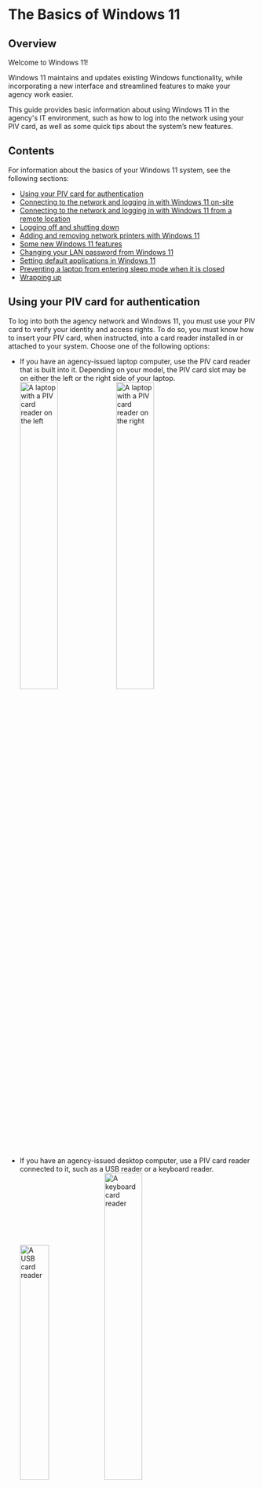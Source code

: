 # The Basics of Windows 11
## Overview
Welcome to Windows 11!

Windows 11 maintains and updates existing Windows functionality, while incorporating a new interface and streamlined features to make your agency work easier.

This guide provides basic information about using Windows 11 in the agency's IT environment, such as how to log into the network using your PIV card, as well as some quick tips about the system’s new features.

## Contents
For information about the basics of your Windows 11 system, see the following sections:
- [Using your PIV card for authentication](https://github.com/kgulotta/Kenneth-Gulotta-Portfolio/blob/main/01-Basics-of-Windows-11.md#using-your-piv-card-for-authentication)
- [Connecting to the network and logging in with Windows 11 on-site](https://github.com/kgulotta/Kenneth-Gulotta-Portfolio/blob/main/01-Basics-of-Windows-11.md#connecting-to-the-network-and-logging-in-with-windows-11-on-site)
- [Connecting to the network and logging in with Windows 11 from a remote location](https://github.com/kgulotta/Kenneth-Gulotta-Portfolio/blob/main/01-Basics-of-Windows-11.md#connecting-to-the-network-and-logging-in-with-windows-11-from-a-remote-location)
- [Logging off and shutting down](https://github.com/kgulotta/Kenneth-Gulotta-Portfolio/blob/main/01-Basics-of-Windows-11.md#logging-off-and-shutting-down)
- [Adding and removing network printers with Windows 11](https://github.com/kgulotta/Kenneth-Gulotta-Portfolio/blob/main/01-Basics-of-Windows-11.md#adding-and-removing-network-printers-with-windows-11)
- [Some new Windows 11 features](https://github.com/kgulotta/Kenneth-Gulotta-Portfolio/blob/main/01-Basics-of-Windows-11.md#some-new-windows-11-features)
- [Changing your LAN password from Windows 11](https://github.com/kgulotta/Kenneth-Gulotta-Portfolio/blob/main/01-Basics-of-Windows-11.md#changing-your-lan-password-from-windows-11)
- [Setting default applications in Windows 11](https://github.com/kgulotta/Kenneth-Gulotta-Portfolio/blob/main/01-Basics-of-Windows-11.md#setting-default-applications-in-windows-11)
- [Preventing a laptop from entering sleep mode when it is closed](https://github.com/kgulotta/Kenneth-Gulotta-Portfolio/blob/main/01-Basics-of-Windows-11.md#preventing-a-laptop-from-entering-sleep-mode-when-it-is-closed)
- [Wrapping up](https://github.com/kgulotta/Kenneth-Gulotta-Portfolio/blob/main/01-Basics-of-Windows-11.md#wrapping-up)  

## Using your PIV card for authentication
To log into both the agency network and Windows 11, you must use your PIV card to verify your identity and access rights. To do so, you must know how to insert your PIV card, when instructed, into a card reader installed in or attached to your system. Choose one of the following options:
- If you have an agency-issued laptop computer, use the PIV card reader that is built into it. Depending on your model, the PIV card slot may be on either the left or the right side of your laptop.  
  <img src="https://github.com/kgulotta/Kenneth-Gulotta-Portfolio/blob/main/Graphics/Basics-Windows-11/01-laptop-left-side.jpeg" alt="A laptop with a PIV card reader on the left" style="width:40%; height:auto;">
  <img src="https://github.com/kgulotta/Kenneth-Gulotta-Portfolio/blob/main/Graphics/Basics-Windows-11/02-laptop-right-side.jpeg" alt="A laptop with a PIV card reader on the right" style="width:40%; height:auto;">
  
- If you have an agency-issued desktop computer, use a PIV card reader connected to it, such as a USB reader
or a keyboard reader.  
  <img src="https://github.com/kgulotta/Kenneth-Gulotta-Portfolio/blob/main/Graphics/Basics-Windows-11/03-usb-card-reader.jpeg" alt="A USB card reader" style="width:35%; height:auto;">
  <img src="https://github.com/kgulotta/Kenneth-Gulotta-Portfolio/blob/main/Graphics/Basics-Windows-11/04-keyboard-card-reader.jpeg" alt="A keyboard card reader" style="width:40%; height:auto;">
  
## Connecting to the network and logging in with Windows 11 on-site
If you are logging into your system on-site at your agency, and it is connected by cable to the agency Local Area Network (LAN), you can log directly into Windows on it. To do so, perform the following steps:

1. Ensure that your computer is completely shut down. Then, insert your PIV card into your system’s card reader. For information, see the [“Using Your PIV Card for Authentication”](https://github.com/kgulotta/Kenneth-Gulotta-Portfolio/blob/main/01-Basics-of-Windows-11.md#using-your-piv-card-for-authentication) section.
2. Turn your computer on.
3. At the Windows opening screen, press the **CTRL-ALT-DELETE** key combination to continue.
4. At the agency “Notice to Users,” click the **OK** button.  
  <img src="https://github.com/kgulotta/Kenneth-Gulotta-Portfolio/blob/main/Graphics/Basics-Windows-11/06-notice-to-users.jpeg" alt="The agency Notice to Users" style="width:30%; height:auto;">
  
5. At the “Other user” screen, click the **Sign-in options** link.  
  <img src="https://github.com/kgulotta/Kenneth-Gulotta-Portfolio/blob/main/Graphics/Basics-Windows-11/07-sign-in-options-link.jpeg" alt="An arrow pointing at the 'Sign-in options' link" style="width:30%; height:auto;">

6. If necessary, select the **Smart card** icon that accesses your federal identification number when you click it.
  > :memo: **Note:** Do **not** select the **Smart card** icon that accesses your LAN username when you click it, if one is present.  
  <img src="https://github.com/kgulotta/Kenneth-Gulotta-Portfolio/blob/main/Graphics/Basics-Windows-11/08-smart-card-icon.jpeg" alt="An arrow pointing at the 'Smart card' icon" style="width:38%; height:auto;">

7. Wait while the system reads your PIV card.

8. At the “Smart card sign-in” prompt, type your PIV PIN in the “PIN” field, and then either click the arrow button or press the **ENTER** key.
  > :memo: **Note:** Leave the “Username hint” field blank.
  <img src="https://github.com/kgulotta/Kenneth-Gulotta-Portfolio/blob/main/Graphics/Basics-Windows-11/09-smart-card-sign-in-prompt.jpeg" alt="An arrow pointing at the 'Smart card' icon" style="width:30%; height:auto;">  

9. Wait while the system completes the Windows login process and presents the Windows desktop screen.

## Connecting to the network and logging in with Windows 11 from a remote location
If you are logging in from a remote location, and you need to access the agency’s network resources, you must log into the OPM Virtual Private Network (VPN) as well as Windows 11. To do so, perform the following steps:

1. Ensure that your computer is completely shut down. Then, insert your PIV card into your system’s card reader. For information, see the [“Using Your PIV Card for Authentication”](https://github.com/kgulotta/Kenneth-Gulotta-Portfolio/blob/main/01-Basics-of-Windows-11.md#using-your-piv-card-for-authentication) section.
2. Turn your computer on.
3. At the Windows opening screen, press the **CTRL-ALT-DELETE** key combination to continue.
4. At the agency “Notice to Users,” click the **OK** button.  
  <img src="https://github.com/kgulotta/Kenneth-Gulotta-Portfolio/blob/main/Graphics/Basics-Windows-11/11-notice-to-users.jpeg" alt="The agency Notice to Users" style="width:30%; height:auto;">

5. If you need to connect your computer to wireless to access the Internet, do so by clicking the wireless network button in the lower-right corner of the Windows 11 system tray and following the connection prompts.  
  > :memo: **Note:** You must connect your computer to the Internet in order to access the OPM network.  
  <img src="https://github.com/kgulotta/Kenneth-Gulotta-Portfolio/blob/main/Graphics/Basics-Windows-11/12-wireless-icon.jpeg" alt="The wireless network button on the desktop screen" style="width:38%; height:auto;">

6. After your system connects to the Internet, click the **Network sign-in** button in the lower-right corner of the system tray.
  <img src="https://github.com/kgulotta/Kenneth-Gulotta-Portfolio/blob/main/Graphics/Basics-Windows-11/13-network-sign-in-icon.jpeg" alt="The 'Network sign-in' button on the desktop screen" style="width:38%; height:auto;">

  > :memo: **Note:** If the system does not present the “VPN: Ready to connect” prompt in the next step, choose one of the following options:
  > * To continue attempting to sign into the network, click the **Cancel** button, wait a few seconds, and click the **Network sign-in** button again. To ensure that you have full access to resources or if you have been instructed to perform a software upgrade, you should log into the VPN before you log into Windows.  
  > * To skip the network sign-in and log directly into Windows, click the **Cancel** button and go to Step 11.  

7. At the “VPN: Ready to connect” prompt, click the **Connect** button, if necessary.  
  <img src="https://github.com/kgulotta/Kenneth-Gulotta-Portfolio/blob/main/Graphics/Basics-Windows-11/14-ready-to-connect-prompt.jpeg" alt="The 'VPN: Ready to connect' prompt" style="width:38%; height:auto;">  

8. At the “Please enter your PIN” prompt, type your PIV PIN in the “PIN” field and click the **OK** button.
  <img src="https://github.com/kgulotta/Kenneth-Gulotta-Portfolio/blob/main/Graphics/Basics-Windows-11/15-PIN-prompt.jpeg" alt="The 'Please enter your PIN' prompt" style="width:38%; height:auto;">  

9. At the “Your client certificate will be used for authentication” prompt, ensure that the "Group" drop-down field is set to the **OPM-PIV-AUTH** option and click the **OK** button.
  <img src="https://github.com/kgulotta/Kenneth-Gulotta-Portfolio/blob/main/Graphics/Basics-Windows-11/16-client-cert-prompt.jpeg" alt="The client certificate prompt" style="width:35%; height:auto;">

10. Wait while the system completes the VPN login process.
  > :memo: **Note:** If the system does not present the “Other user” screen with the **Sign-in options** button that is listed in the next step, click the **Cancel** button to access it. 

11. At the “Other user” screen, click the **Sign-in options** link.  
  <img src="https://github.com/kgulotta/Kenneth-Gulotta-Portfolio/blob/main/Graphics/Basics-Windows-11/07-sign-in-options-link.jpeg" alt="An arrow pointing at the 'Sign-in options' link" style="width:30%; height:auto;">

12. If necessary, select the **Smart card** icon that accesses your federal identification number when you click it.
  > :memo: **Note:** Do **not** select the **Smart card** icon that accesses your LAN username when you click it, if one is present.  
  <img src="https://github.com/kgulotta/Kenneth-Gulotta-Portfolio/blob/main/Graphics/Basics-Windows-11/08-smart-card-icon.jpeg" alt="An arrow pointing at the 'Smart card' icon" style="width:38%; height:auto;">

13. Wait while the system reads your PIV card.

14. At the “Smart card sign-in” prompt, type your PIV PIN in the “PIN” field, and then either click the arrow button or press the **ENTER** key.
  > :memo: **Note:** Leave the “Username hint” field blank.
  <img src="https://github.com/kgulotta/Kenneth-Gulotta-Portfolio/blob/main/Graphics/Basics-Windows-11/09-smart-card-sign-in-prompt.jpeg" alt="An arrow pointing at the 'Smart card' icon" style="width:30%; height:auto;">  

15. Wait while the system completes the Windows login process and presents the Windows desktop screen.  
  > :memo: **Note:** If you did not log into the VPN, Windows 11 will prompt you to do so now. To respond to the prompts, use the information in Steps 7 and 8.

## Logging off and shutting down
When you are done working, save and close all applications. Then, turn off your laptop. To do so, click the Windows "start" button at the bottom of your desktop screen, click the **Power** icon at the lower-right corner of the "start" menu, and select the **Shut down** option from the resulting menu.  

  <img src="https://github.com/kgulotta/Kenneth-Gulotta-Portfolio/blob/main/Graphics/Basics-Windows-11/20-shut-down-option.jpeg" alt="The 'Shut down' option in the Windows 'start' menu" style="width:35%; height:auto;">  

## Adding and removing network printers with Windows 11
The agency maintains network printers that you can access with your system, as long as you have the necessary permissions.  
To use a printer, you must add it to your system. When a printer is no longer available, you should remove it from your system.  
  > :memo: **Note:** When OPM upgrades its network printers, you may have to add the new printer listings and delete the old ones.

For information on adding and removing printers, see the following sections:
- [Adding a network printer](https://github.com/kgulotta/Kenneth-Gulotta-Portfolio/blob/main/01-Basics-of-Windows-11.md#adding-a-network-printer)
- [Removing a network printer](https://github.com/kgulotta/Kenneth-Gulotta-Portfolio/blob/main/01-Basics-of-Windows-11.md#removing-a-network-printer)

### Adding a network printer
To add a network printer, perform the following steps:  

1. Access the “Run” function. To do so, click the magnifying glass icon in the desktop tray (if necessary), type **run** in the “Type here to search” field, and then select the **Run** app from the resulting list.  
  <img src="https://github.com/kgulotta/Kenneth-Gulotta-Portfolio/blob/main/Graphics/Basics-Windows-11/21-access-Run.jpeg" alt="The 'Run' app in the Windows search results" style="width:35%; height:auto;">  

2. At the "Run" window, type the server name associated with your desired printer's location in the "Open" field and click the **OK** button.
  > :memo: **Note:** You can choose from the following server name options:
  > - If your printer is at Site One, type **`\\SITE01-PRNTRS`** in the "Open" field.  
  > - If your printer is at Site Two, type **`\\SITE02-PRNTRS`** in the "Open" field.
  > - If your printer is at Site Two, type **`\\SITE02-PRNTRS`** in the "Open" field.

  <img src="https://github.com/kgulotta/Kenneth-Gulotta-Portfolio/blob/main/Graphics/Basics-Windows-11/22-enter-printer-server.jpeg" alt="The 'Run' window" style="width:30%; height:auto;">  

3. At the resulting list of printers, scroll to the one you want to add and double-click it.  
  <img src="https://github.com/kgulotta/Kenneth-Gulotta-Portfolio/blob/main/Graphics/Basics-Windows-11/23-available-printers.jpeg" alt="List of available printers on a server" style="width:35%; height:auto;">  

4. Wait for Windows to locate and install the driver for the printer. When the system finishes adding the printer, it presents its status window.  
  <img src="https://github.com/kgulotta/Kenneth-Gulotta-Portfolio/blob/main/Graphics/Basics-Windows-11/24-printer-status-window.jpeg" alt="The printer status window" style="width:35%; height:auto;">

  > :memo: **Note:** The time needed for this process can vary, depending on your system configuration and connection speed. It may take several minutes.  

### Removing a network printer
To remove a network printer, perform the following steps:  

1. Click the Windows “start” button, and then click the **Settings** icon.  
  <img src="https://github.com/kgulotta/Kenneth-Gulotta-Portfolio/blob/main/Graphics/Basics-Windows-11/25-access-Settings.jpeg" alt="The Windows start menu and Settings icon" style="width:35%; height:auto;">  

2. In the “Settings” window, select the **Bluetooth & devices** option in the left-hand column, and then select the **Printers & scanners** option in the right-hand pane.
  <img src="https://github.com/kgulotta/Kenneth-Gulotta-Portfolio/blob/main/Graphics/Basics-Windows-11/26-select-Printers-Scanners.jpeg" alt="The 'Bluetooth & devices' Settings window" style="width:35%; height:auto;">

  > :memo: **Note:** If the option does not appear, drag a corner of the “Settings” window to expand it and access all its panels.

3. In the right-hand pane, click the listing for the printer that you want to remove.  
  <img src="https://github.com/kgulotta/Kenneth-Gulotta-Portfolio/blob/main/Graphics/Basics-Windows-11/27-active-printers.jpeg" alt="The 'Printers & scanners' window" style="width:35%; height:auto;">  

4. Click the **Remove** button next to the printer listing.  
  <img src="https://github.com/kgulotta/Kenneth-Gulotta-Portfolio/blob/main/Graphics/Basics-Windows-11/28-printer-remove-button.jpeg" alt="The 'Remove' button next to a printer listing" style="width:35%; height:auto;">  

5. Click the **Yes** button at the confirmation prompt.
  <img src="https://github.com/kgulotta/Kenneth-Gulotta-Portfolio/blob/main/Graphics/Basics-Windows-11/29-printer-remove-confirmation.jpeg" alt="The printer-removal confirmation prompt" style="width:35%; height:auto;">

## Some New Windows 11 Features
Windows 11 includes new navigational methods and functional enhancements to simplify how you access and interact with the tools you use most often. For information, see the following sections:  
- [The Windows 11 start menu](https://github.com/kgulotta/Kenneth-Gulotta-Portfolio/blob/main/01-Basics-of-Windows-11.md#the-windows-11-start-menu)
- [The Windows 11 taskbar](https://github.com/kgulotta/Kenneth-Gulotta-Portfolio/blob/main/01-Basics-of-Windows-11.md#the-windows-11-taskbar)
- [Changes to the File Explorer interface](https://github.com/kgulotta/Kenneth-Gulotta-Portfolio/blob/main/01-Basics-of-Windows-11.md#changes-to-the-file-explorer-interface)

  > :memo: **Note:** For more detailed information about the features of Windows 11, see [the Microsoft Windows support site](https://support.microsoft.com/en-us){:target="_blank"}.

### The Windows 11 Start menu
With Windows 11, you get a “start” menu interface that puts more of your apps and frequently-used items within easy reach.  

When you click the new “start” button in the taskbar, the system presents the extended menu—a panel of suggested applications and dedicated options. It includes access to:
- The “search” field.
- Your pinned apps. The menu includes a default set, but you can change the order of the apps and choose apps to pin. You can also click the **All apps** button to access your full menu of applications.
- Recommended files that you have recently accessed. You can click the **More** button to see additional files.
- The **Power** button, which provides access to shutdown options.

  <img src="https://github.com/kgulotta/Kenneth-Gulotta-Portfolio/blob/main/Graphics/Basics-Windows-11/30-start-menu.jpeg" alt="The Windows 11 start menu" style="width:50%; height:auto;">  

To change the order of the pinned apps, click and drag the app that you want to move, and then release it in its new location.  

  <img src="https://github.com/kgulotta/Kenneth-Gulotta-Portfolio/blob/main/Graphics/Basics-Windows-11/31-start-menu-pinned-apps.jpeg" alt="A Windows 11 pinned app being moved to a new location in the Start menu" style="width:35%; height:auto;">  

To pin an additional app, search for it or locate it in the “All apps” list. Right-click it, and then choose the **Pin to Start** option from the resulting pop-up menu.  

  <img src="https://github.com/kgulotta/Kenneth-Gulotta-Portfolio/blob/main/Graphics/Basics-Windows-11/32-pin-to-start-option.jpeg" alt="The 'Pin to Start' option" style="width:40%; height:auto;">  

### The Windows 11 taskbar
The Windows 11 taskbar gives you access to all the applications, settings, and files on your system. The new version is streamlined for easy access and centered in your system tray by default.  

The basic taskbar provides icons that enable you to access:
- The “start” menu.
- The “Search” interface.
- The “Task View” functions, which enable you to choose or create different desktops for managing specific sets of tasks or jobs.
- File Explorer.
- Microsoft Edge.  

  <img src="https://github.com/kgulotta/Kenneth-Gulotta-Portfolio/blob/main/Graphics/Basics-Windows-11/33-labelled-Win11-taskbar.jpeg" alt="The labelled Windows 11 taskbar" style="width:40%; height:auto;">  

The agency configures your laptop to align your taskbar to the left the first time you log into Windows 11. The automatic alignment process may take a few minutes. You can also manually change the alignment of your taskbar. To do so, perform the following steps:  

1. Right-click an empty space on the taskbar and select the **Taskbar settings** option from the resulting menu.
  <img src="https://github.com/kgulotta/Kenneth-Gulotta-Portfolio/blob/main/Graphics/Basics-Windows-11/34-taskbar-settings-option.jpeg" alt="The 'Taskbar settings' option" style="width:20%; height:auto;">  

2. Open the Taskbar behaviors section at the bottom of the resulting window. Then, click the **Taskbar alignment** drop-down menu and choose whether the taskbar should be aligned to the left or centered.
  <img src="https://github.com/kgulotta/Kenneth-Gulotta-Portfolio/blob/main/Graphics/Basics-Windows-11/35-taskbar-behaviors.jpeg" alt="The 'Taskbar alignment' drop-down menu" style="width:43%; height:auto;">

When you click the **Search** icon or field, you access a robust search interface that enables you to:  
- Enter terms to search for apps and tools on your system and the Internet.
- Access a list of your recent search results.
- Access sets of suggested search terms.
- Access a set of the top, most-searched apps.

  <img src="https://github.com/kgulotta/Kenneth-Gulotta-Portfolio/blob/main/Graphics/Basics-Windows-11/36-labelled-search-panel.jpeg" alt="The Windows 11 Search interface" style="width:43%; height:auto;">  

When you click the **Task View** icon, you access a simple interface for:  
- Creating new desktops that you can configure for specific tasks, choosing which applications you want to use as defaults.
- Choosing which of your available desktops to use.

  <img src="https://github.com/kgulotta/Kenneth-Gulotta-Portfolio/blob/main/Graphics/Basics-Windows-11/37-task-view-icon.jpeg" alt="The Windows 11 'Task View' icon" style="width:35%; height:auto;">  

You can also choose additional applications to include in your Windows 11 taskbar. To do so, search for the application or locate it in the “All apps” list. Right click it, select the **More** option from the resulting pop-up menu, and select the **Pin to taskbar** option.  

  <img src="https://github.com/kgulotta/Kenneth-Gulotta-Portfolio/blob/main/Graphics/Basics-Windows-11/38-pin-to-taskbar-option.jpeg" alt="The Windows 11 'Pin to taskbar' option" style="width:40%; height:auto;">  

### Changes to the File Explorer interface
In Windows 11, File Explorer includes the functions you know from past versions, but with a new, simplified interface. Rather than navigating a Ribbon and menu system, you can access most of the basic functions directly through icons at the top of the window.  

For example, each File Explorer window includes icons that enable you to:
- Cut files or folders in preparation to paste them somewhere else.
- Copy files or folders.
- Paste files or folders in your current location.
- Rename files or folders.
- Share files or folders with colleagues.
- Delete files or folders.
- Choose how items are sorted in your current window.
- Choose a different presentation method for the items in your current window.  

  <img src="https://github.com/kgulotta/Kenneth-Gulotta-Portfolio/blob/main/Graphics/Basics-Windows-11/39-labelled-File-Explorer-icons.jpeg" alt="The labelled File Explorer window" style="width:40%; height:auto;">  

To create new folders or files in your current window, click the **New** button in the upperleft corner, and then select an option from the resulting drop-down menu.  

  <img src="https://github.com/kgulotta/Kenneth-Gulotta-Portfolio/blob/main/Graphics/Basics-Windows-11/40-new-folders-files.jpeg" alt="The 'New' menu" style="width:40%; height:auto;">  

To access additional File Explorer commands, click the **More** button (the one that looks like an ellipsis) in the upper-right corner of the window, and then select an option from the resulting drop-down menu.  

  <img src="https://github.com/kgulotta/Kenneth-Gulotta-Portfolio/blob/main/Graphics/Basics-Windows-11/41-access-more-File-Explorer-commands.jpeg" alt="The 'More' menu" style="width:40%; height:auto;">  

## Changing your LAN password from Windows 11
On a regular basis, you will be prompted to change your OPM network password—the Local Area Network (LAN) password that you use to log onto OPM webmail and other network systems. To do so, perform the following steps:  

1. If necessary, turn on your computer and connect to the OPM network.
  > :memo: **Note:** In order to change your password, you must either connect directly to the Local Area Network (LAN) if you are on-site or connect to the Virtual Private Network (VPN) if you are off-site. For information, see the [“Connecting to the Network and Logging in with Windows 11 On-Site”](https://github.com/kgulotta/Kenneth-Gulotta-Portfolio/blob/main/01-Basics-of-Windows-11.md#connecting-to-the-network-and-logging-in-with-windows-11-on-site) and [“Connecting to the Network and Logging in with Windows 11 from a Remote Location”](https://github.com/kgulotta/Kenneth-Gulotta-Portfolio/blob/main/01-Basics-of-Windows-11.md#connecting-to-the-network-and-logging-in-with-windows-11-from-a-remote-location) sections.  

2. Press the **CTRL-ALT-DELETE** key combination.  
3. Click the **Change a password** option.
  <img src="https://github.com/kgulotta/Kenneth-Gulotta-Portfolio/blob/main/Graphics/Basics-Windows-11/42-change-password-option.jpeg" alt="The 'Change a password' option" style="width:35%; height:auto;">  

4. Ensure that the system is set to change the LAN password. To do so, click the **Sign-in options** link, if necessary, and then select the **Password** option (the icon shaped like a key).
  <img src="https://github.com/kgulotta/Kenneth-Gulotta-Portfolio/blob/main/Graphics/Basics-Windows-11/43-password-icon.jpeg" alt="The 'Password' option" style="width:30%; height:auto;">  

5. At the “Change a password” screen, enter your current password in the “Old password” field. Then, enter your new password in the "New password" and "Confirm password" fields. Finally, to submit the password change, either press the **ENTER** key or click the arrow button.
  <img src="https://github.com/kgulotta/Kenneth-Gulotta-Portfolio/blob/main/Graphics/Basics-Windows-11/44-change-password-screen.jpeg" alt="The 'Change a password' screen" style="width:40%; height:auto;">

  > :memo: **Note:** Your password must be at least eight characters long, and it must contain at least three of the following four character types: upper-case letters, lower-case letters, numbers, and special characters such as percent symbols or dollar signs. The system remembers your previous six passwords. You may not re-use a password until you have used at least six others.  

6. Wait while the system completes the password change. When it is done, click the **OK** button at the confirmation prompt.
  <img src="https://github.com/kgulotta/Kenneth-Gulotta-Portfolio/blob/main/Graphics/Basics-Windows-11/45-password-confirmation-prompt.jpeg" alt="The password confirmation prompt" style="width:20%; height:auto;">  

## Setting default applications in Windows 11
Agency laptops are typically configured to use default programs for specific tasks—for example, Microsoft Edge  is the default web browser and Adobe Reader is the  default PDF reader. However, you can manage your default  settings, configuring them for your specific work needs. To do so, perform the following steps:  

1. At the Windows 11 desktop screen, click the magnifying glass icon in the taskbar, if necessary. Then, type **default** in the "Type here to search field" and select the **Default apps** option from the list of possible matches.
  <img src="https://github.com/kgulotta/Kenneth-Gulotta-Portfolio/blob/main/Graphics/Basics-Windows-11/46-access-default-apps.jpeg" alt="The 'Default apps' option" style="width:40%; height:auto;">  

2. To set an application as your default (for example, to make Google Chrome your default web browser), locate and click the application in the list.
  <img src="https://github.com/kgulotta/Kenneth-Gulotta-Portfolio/blob/main/Graphics/Basics-Windows-11/47-default-apps-list.jpeg" alt="The 'Default apps' screen" style="width:50%; height:auto;">  

  > :memo: **Note:** If the “Default apps” list does not appear, drag a corner of the “Settings” window to expand it and access all its panels.  

3. Click the **Set default** button next to the prompt to make the application your default choice.
  <img src="https://github.com/kgulotta/Kenneth-Gulotta-Portfolio/blob/main/Graphics/Basics-Windows-11/48-set-default-button.jpeg" alt="The 'Set default' button" style="width:50%; height:auto;">  

You can also choose to set default apps by file type. To do so, perform the following steps:  

1. At the “Default apps” screen, scroll to the bottom of the list of apps, and then click the **Choose defaults by file type** option.
  <img src="https://github.com/kgulotta/Kenneth-Gulotta-Portfolio/blob/main/Graphics/Basics-Windows-11/49-choose-defaults-by-type-option.jpeg" alt="The 'Default apps' screen" style="width:50%; height:auto;">  

2. Locate and click the default for a file type (for example, PDFs) that you want to change.
  <img src="https://github.com/kgulotta/Kenneth-Gulotta-Portfolio/blob/main/Graphics/Basics-Windows-11/50-file-type-list.jpeg" alt="The list of file types" style="width:50%; height:auto;">  

3. Select your default application from the listed options and click the **OK** button.
  <img src="https://github.com/kgulotta/Kenneth-Gulotta-Portfolio/blob/main/Graphics/Basics-Windows-11/51-default-select-prompt.jpeg" alt="The 'Select a default app' window" style="width:35%; height:auto;">

## Preventing a laptop from entering sleep mode when it is closed
In Windows 11, the default setting puts your laptop in sleep mode whenever you close it, even if you are connected to a dock and an external monitor. You can change this default setting to keep your laptop active when it is closed. To do so, perform the following steps:  

1. At the Windows 11 desktop screen, click the magnifying glass icon in the taskbar, if necessary. Then, type **control panel** in the "Type here to search field" and select the **Control Panel** option from the list of possible matches.
  <img src="https://github.com/kgulotta/Kenneth-Gulotta-Portfolio/blob/main/Graphics/Basics-Windows-11/52-access-Control-Panel.jpeg" alt="The 'Default apps' option" style="width:40%; height:auto;">

2. Click the **Hardware and Sound** category in the “Control Panel” window.
  <img src="https://github.com/kgulotta/Kenneth-Gulotta-Portfolio/blob/main/Graphics/Basics-Windows-11/53-Control-Panel-categories.jpeg" alt="The 'Hardware and Sound' option" style="width:50%; height:auto;">

3. In the “Power Options” window, click the **Choose what closing the lid does** option.
  <img src="https://github.com/kgulotta/Kenneth-Gulotta-Portfolio/blob/main/Graphics/Basics-Windows-11/54-power-options-window.jpeg" alt="The 'Power options' window" style="width:50%; height:auto;">

4. In the “System Settings” window, click the drop-down menu button for the **When I close the lid setting** under the “Plugged in” column, and then select the **Do nothing** option.
  <img src="https://github.com/kgulotta/Kenneth-Gulotta-Portfolio/blob/main/Graphics/Basics-Windows-11/55-close-lid-options.jpeg" alt="The 'System Settings' window" style="width:50%; height:auto;">

5. Click the **Save changes** button and close any setup windows that are left open.
  <img src="https://github.com/kgulotta/Kenneth-Gulotta-Portfolio/blob/main/Graphics/Basics-Windows-11/56-save-system-settings-button.jpeg" alt="The 'Save changes' button" style="width:50%; height:auto;">

## Wrapping Up
Now that you have learned the basics of Windows 11, you are ready to use it. Just jump right in. If you want to study detailed information about Windows 11 and its applications, see [the Microsoft Windows support site](https://support.microsoft.com/en-us){:target="_blank"}.  

If you experience any issues with your system, contact the Help Desk using the following information:
- By phone at 202-555-5555 (local) or 866-555-5555 (toll-free).
- By email at **HelpDesk@agency.gov**.
